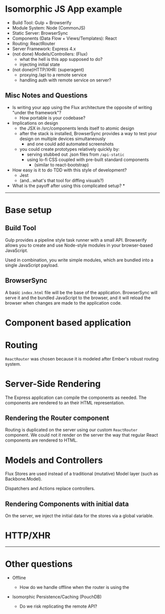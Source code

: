 # Isomorphic JS App example

* Build Tool: Gulp + Browserify
* Module System: Node (CommonJS)
* Static Server: BrowserSync
* Components (Data Flow + Views/Templates): React
* Routing: ReactRouter
* Server Framework: Express 4.x
* (not done) Models/Controllers: (Flux)
    * what the hell is this app supposed to do?
    * injecting initial state
* (not done)HTTP/XHR: (superagent)
    * proxying /api to a remote service
    * handling auth with remote service on server?

## Misc Notes and Questions

* Is writing your app using the Flux architecture the opposite of writing "under the framework"?
    * How portable is your codebase?
* Implications on design
    * the JSX in /src/components lends itself to atomic design
    * after the stack is installed, BrowserSync provides a way to test your design on multiple devices simultaneously
        * and one could add automated screenshots
    * you could create prototypes relatively quickly by:
        * serving stubbed out .json files from `/api-static`
        * using lo-fi CSS coupled with pre-built standard components
            * (similar to react-bootstrap)
* How easy is it to do TDD with this style of development?
    * Jest
    * (and...what's that tool for diffing visuals?)
* What is the payoff after using this complicated setup?
    *

---

# Base setup

## Build Tool

Gulp provides a pipeline style task runner with a small API.
Browserify allows you to create and use Node-style modules in your browser-based JavaScript.

Used in combination, you write simple modules, which are bundled into a single JavaScript payload.

## BrowserSync

A basic `index.html` file will be the base of the application.
BrowserSync will serve it and the bundled JavaScript to the browser, and it
will reload the browser when changes are made to the application code.



# Component based application



# Routing

`ReactRouter` was chosen because it is modeled after Ember's robust routing system.



# Server-Side Rendering

The Express application can compile the components as needed.
The components are rendered to an their HTML representation.

## Rendering the Router component

Routing is duplicated on the server using our custom `ReactRouter` component.
We could not it render on the server the way that regular React components are rendered to HTML.



# Models and Controllers

Flux Stores are used instead of a traditional (mutative) Model layer (such as Backbone.Model).

Dispatchers and Actions replace controllers.


## Rendering Components with initial data

On the server, we inject the initial data for the stores via a global variable.

# HTTP/XHR

---

# Other questions

* Offline
    * How do we handle offline when the router is using the

* Isomorphic Persistence/Caching (PouchDB)
    * Do we risk replicating the remote API?

